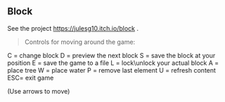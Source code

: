 ## Block

See the project https://julesg10.itch.io/block .

>Controls for moving around the game:

 C =  change block
 D = preview the next block
 S = save the block at your position
 E = save the game to a file
 L = lock\unlock  your actual block 
 A = place tree 
 W = place water 
 P = remove last element
 U = refresh content
 ESC=  exit game 

(Use arrows to move)

